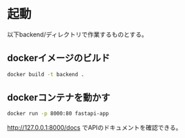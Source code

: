 # 起動
以下backend/ディレクトリで作業するものとする。

## dockerイメージのビルド
```bash
docker build -t backend .
```

## dockerコンテナを動かす
```bash
docker run -p 8000:80 fastapi-app
```
http://127.0.0.1:8000/docs でAPIのドキュメントを確認できる。
